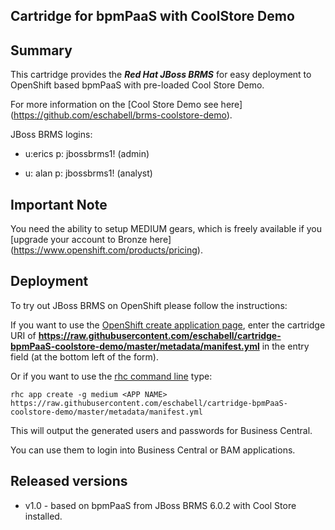 ## Cartridge for bpmPaaS with CoolStore Demo

Summary
-------
This cartridge provides the **_Red Hat JBoss BRMS_** for easy deployment to OpenShift based bpmPaaS with pre-loaded Cool Store Demo.

For more information on the [Cool Store Demo see here] (https://github.com/eschabell/brms-coolstore-demo).

JBoss BRMS logins: 

   * u:erics  p: jbossbrms1!  (admin)

   * u: alan  p: jbossbrms1!  (analyst)


Important Note
--------------
You need the ability to setup MEDIUM gears, which is freely available if you [upgrade your account to Bronze here] (https://www.openshift.com/products/pricing). 


Deployment
----------

To try out JBoss BRMS on OpenShift please follow the instructions:

If you want to use the [OpenShift create application page](https://openshift.redhat.com/app/console/application_types), enter the cartridge URI of **https://raw.githubusercontent.com/eschabell/cartridge-bpmPaaS-coolstore-demo/master/metadata/manifest.yml** in the entry field (at the bottom left of the form).

Or if you want to use the [rhc command line](https://www.openshift.com/developers/rhc-client-tools-install) type:

    rhc app create -g medium <APP NAME> https://raw.githubusercontent.com/eschabell/cartridge-bpmPaaS-coolstore-demo/master/metadata/manifest.yml

This will output the generated users and passwords for Business Central.

You can use them to login into Business Central or BAM applications.


Released versions
-----------------

- v1.0 - based on bpmPaaS from JBoss BRMS 6.0.2 with Cool Store installed.
